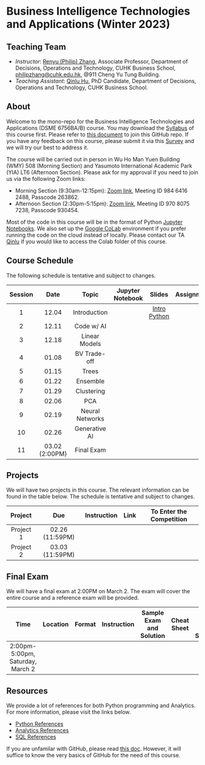 # Business Intelligence Technologies and Applications (Winter 2023)


## Teaching Team

* *Instructor*: [Renyu (Philip) Zhang](https://rphilipzhang.github.io/rphilipzhang/index.html), Associate Professor, Department of Decisions, Operations and Technology, CUHK Business School, philipzhang@cuhk.edu.hk, @911 Cheng Yu Tung Building.
* *Teaching Assistant*: [Qinlu Hu](https://grad.bschool.cuhk.edu.hk/students/hu-qinlu/), PhD Candidate, Department of Decisions, Operations and Technology, CUHK Business School.

## About
Welcome to the mono-repo for the Business Intelligence Technologies and Applications (DSME 6756BA/B) course. You may download the [Syllabus](https://github.com/DSME6756-2023/BA-W2023/blob/main/Syllabus/BITA-Syllabus-W2023.pdf) of this course first. Please refer to [this document](https://github.com/DSME6756-2023/BA-W2023/blob/main/Syllabus/Join_GitHub.pdf) to join this GitHub repo. If you have any feedback on this course, please submit it via this [Survey](https://docs.google.com/forms/d/e/1FAIpQLSfcNV72Bs3qwV-MfuaBzOIokuTTHAD0jnX5rRjtdRyURi0OVw/viewform) and we will try our best to address it.

The course will be carried out in person in Wu Ho Man Yuen Building (WMY) 508 (Morning Section) and Yasumoto International Academic Park (YIA) LT6 (Afternoon Section). Please ask for my approval if you need to join us via the following Zoom links:

- Morning Section (9:30am-12:15pm): [Zoom link](https://cuhk.zoom.us/j/98464162488?pwd=N1Y5VTRpQXZBQS95SEdvd1hSY29kQT09), Meeting ID 984 6416 2488, Passcode 263862. 
- Afternoon Section (2:30pm-5:15pm): [Zoom link](https://cuhk.zoom.us/j/97080757238?pwd=TmtmdE83dmNhSUU2NHIvSmFMYTMzdz09), Meeting ID 970 8075 7238, Passcode 930454.

Most of the code in this course will be in the format of Python [Jupyter Notebooks](https://jupyter.org/). We also set up the [Google CoLab](https://colab.research.google.com/) environment if you prefer running the code on the cloud instead of locally. Please contact our TA [Qinlu](https://grad.bschool.cuhk.edu.hk/students/hu-qinlu/) if you would like to access the Colab folder of this course.

## Course Schedule

The following schedule is tentative and subject to changes.

Session|Date|Topic|Jupyter Notebook|Slides|Assignment|Solution|Video|Video PW|Note|
:-------:|:---:|:----:|:---------------:|:-----:|:---------:|:-------:|:---:|:---:|:---:|
|1|12.04|Introduction||[Intro](https://github.com/DSME6756-2023/BA-W2023/blob/main/Slides/BA-W2023-1a-Introduction.pdf) [Python](https://github.com/DSME6756-2023/BA-W2023/blob/main/Slides/BA-W2023-1b-PythonBasics.pdf)|||||
|2|12.11|Code w/ AI|||||||
|3|12.18|Linear Models|||||||
|4|01.08|BV Trade-off|||||||
|5|01.15|Trees|||||||
|6|01.22|Ensemble|||||||
|7|01.29|Clustering|||||||
|8|02.06|PCA|||||||
|9|02.19|Neural Networks|||||||
|10|02.26|Generative AI|||||||
|11|03.02 (2:00PM)|Final Exam|||||||

## Projects

We will have two projects in this course. The relevant information can be found in the table below. The schedule is tentative and subject to changes.

|Project|Due |Instruction|Link|To Enter the Competition|
|:-------:|:-------------:|:----:|:-:|:-------------------------:|
|Project 1|02.26 (11:59PM)||||
|Project 2|03.03 (11:59PM)||||


## Final Exam

We will have a final exam at 2:00PM on March 2. The exam will cover the entire course and a reference exam will be provided.

|Time|Location|Format|Instruction|Sample Exam and Solution|Cheat Sheet|Real Exam and Solution|
:---------------------:|:------:|:----:|:---------:|:------------------------:|:----------:|:-----:|
|2:00pm-5:00pm, Saturday, March 2|||||||


## Resources

We provide a lot of references for both Python programming and Analytics. For more information, please visit the links below.

- [Python References](https://github.com/DSME6756-2023/BA-W2023/tree/main/Python%20References)
- [Analytics References](https://github.com/DSME6756-2023/BA-W2023/tree/main/Analytics%20References)
- [SQL References](https://github.com/DSME6756-2023/BA-W2023/tree/main/SQL%20References)

If you are unfamilar with GitHub, please read [this doc](https://docs.github.com/en/get-started/quickstart). However, it will suffice to know the very basics of GitHub for the need of this course.
